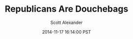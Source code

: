 ---
layout: podcast
title: "Republicans Are Douchebags"
author: Scott Alexander
description: https://slatestarcodex.com/2014/11/17/republicans-are-douchebags/
date: 2014-11-17 16:14:00 PST
length: 1051502
duration: 263
guid: republicans-are-douchebags
---